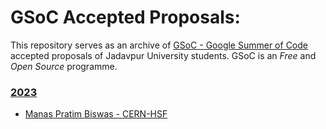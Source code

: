 # GSoC Accepted Proposals: 

This repository serves as an archive of [GSoC - Google Summer of Code](https://summerofcode.withgoogle.com/) accepted proposals of Jadavpur University students. GSoC is an *Free* and *Open Source* programme.

<!-- ### [2019](2019)
  - [Shivansh Saini - VideoLAN](2019/VideoLAN%20-%202019%20-%20Shivansh%20Saini.pdf) -->
  
  
### [2023](2023)
  - [Manas Pratim Biswas - CERN-HSF](2023/CERN%20-%202023%20-%20Manas%20Pratim%20Biswas.pdf)
